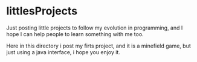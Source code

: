 # littlesProjects

Just posting little projects to follow my evolution in programming,
and I hope I can help people to learn something with me too.

Here in this directory i post my firts project, and it is a minefield game, but just using a java interface, i hope you enjoy it.
